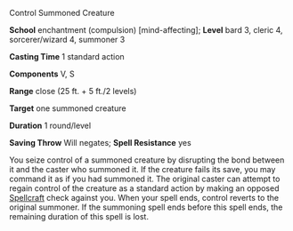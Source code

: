 Control Summoned Creature

**School** enchantment (compulsion) [mind-affecting]; **Level** bard 3, cleric 4, sorcerer/wizard 4, summoner 3

**Casting Time** 1 standard action

**Components** V, S

**Range** close (25 ft. + 5 ft./2 levels)

**Target** one summoned creature

**Duration** 1 round/level

**Saving Throw** Will negates; **Spell Resistance** yes

You seize control of a summoned creature by disrupting the bond between it and the caster who summoned it. If the creature fails its save, you may command it as if you had summoned it. The original caster can attempt to regain control of the creature as a standard action by making an opposed [Spellcraft](/pathfinderRPG/prd/skills/spellcraft.html#_spellcraft) check against you. When your spell ends, control reverts to the original summoner. If the summoning spell ends before this spell ends, the remaining duration of this spell is lost.

